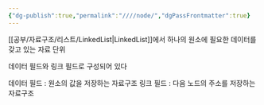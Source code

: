 ```yaml
---
{"dg-publish":true,"permalink":"////node/","dgPassFrontmatter":true}
---
```



[[공부/자료구조/리스트/LinkedList\|LinkedList]]에서 하나의 원소에 필요한 데이터를 갖고 있는 자료 단위

데이터 필드와 링크 필드로 구성되어 있다

데이터 필드 : 원소의 값을 저장하는 자료구조
링크 필드 : 다음 노드의 주소를 저장하는 자료구조